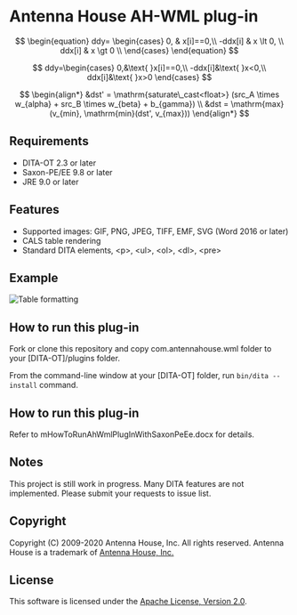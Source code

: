 # Antenna House AH-WML plug-in


$$
\begin{equation}
ddy=
\begin{cases}
0, & x[i]==0,\\
-ddx[i] & x \lt 0, \\
ddx[i] & x \gt 0 \\
\end{cases}
\end{equation}
$$


$$
ddy=\begin{cases}
0,&\text{ }x[i]==0,\\
-ddx[i]&\text{ }x<0,\\
ddx[i]&\text{ }x>0
\end{cases}
$$


















$$
\begin{align*}
&dst' = \mathrm{saturate\_cast<float>} (src_A \times w_{alpha} + src_B \times w_{beta} + b_{gamma})
\\
&dst = \mathrm{max}(v_{min}, \mathrm{min}(dst', v_{max}))
\end{align*}
$$



## Requirements ##

* DITA-OT 2.3 or later
* Saxon-PE/EE 9.8 or later
* JRE 9.0 or later

## Features ##

* Supported images: GIF, PNG, JPEG, TIFF, EMF, SVG (Word 2016 or later) 
* CALS table rendering
* Standard DITA elements, &lt;p&gt;, &lt;ul&gt;, &lt;ol&gt;, &lt;dl&gt;, &lt;pre&gt;

## Example ##

![Table formatting](./image/table-span.png)

## How to run this plug-in ##

Fork or clone this repository and copy com.antennahouse.wml folder to your \[DITA-OT\]/plugins folder.

From the command-line window at your \[DITA-OT\] folder, run `bin/dita --install` command.

## How to run this plug-in ##

Refer to mHowToRunAhWmlPlugInWithSaxonPeEe.docx for details.

## Notes ##

This project is still work in progress. Many DITA features are not implemented. Please submit your requests to issue list.

## Copyright ##

Copyright (C) 2009-2020 Antenna House, Inc. All rights reserved.
Antenna House is a trademark of [Antenna House, Inc.](http://www.antennahouse.com)

## License ##

This software is licensed under the [Apache License, Version 2.0](http://www.apache.org/licenses/LICENSE-2.0).
